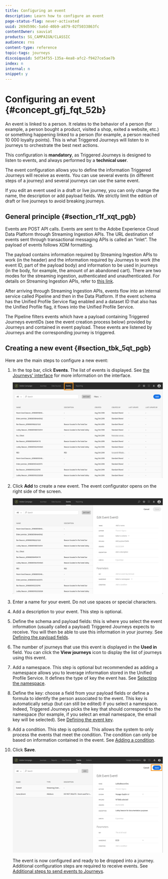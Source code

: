 ```yaml
---
title: Configuring an event
description: Learn how to configure an event
page-status-flag: never-activated
uuid: 269d590c-5a6d-40b9-a879-02f5033863fc
contentOwner: sauviat
products: SG_CAMPAIGN/CLASSIC
audience: rns
content-type: reference
topic-tags: journeys
discoiquuid: 5df34f55-135a-4ea8-afc2-f9427ce5ae7b
index: n
internal: n
snippet: y
---
```


# Configuring an event {#concept_gfj_fqt_52b}

An event is linked to a person. It relates to the behavior of a person (for example, a person bought a product, visited a shop, exited a website, etc.) or something happening linked to a person (for example, a person reached 10 000 loyalty points). This is what Triggered Journeys will listen to in journeys to orchestrate the best next actions.

This configuration is **mandatory**, as Triggered Journeys is designed to listen to events, and always performed by a **technical user**.

The event configuration allows you to define the information Triggered Journeys will receive as events. You can use several events (in different steps of a journey) and several journeys can use the same event.

If you edit an event used in a draft or live journey, you can only change the name, the description or add payload fields. We strictly limit the edition of draft or live journeys to avoid breaking journeys.

## General principle {#section_r1f_xqt_pgb}

Events are POST API calls. Events are sent to the Adobe Experience Cloud Data Platform through Streaming Ingestion APIs. The URL destination of events sent through transactional messaging APIs is called an “inlet”. The payload of events follows XDM formatting. 

The payload contains information required by Streaming Ingestion APIs to work (in the header) and the information required by Journeys to work (the event ID, part of the payload body) and information to be used in journeys (in the body, for example, the amount of an abandoned cart). There are two modes for the streaming ingestion, authenticated and unauthenticated. For details on Streaming Ingestion APIs, refer to [this link](https://www.adobe.io/apis/experienceplatform/home/data-ingestion/data-ingestion-services.html#!api-specification/markdown/narrative/technical_overview/streaming_ingest/getting_started_with_platform_streaming_ingestion.md).

After arriving through Streaming Ingestion APIs, events flow into an internal service called Pipeline and then in the Data Platform. If the event schema has the Unified Profile Service flag enabled and a dataset ID that also has the Unified Profile flag, it flows into the Unified Profile Service.

The Pipeline filters events which have a payload containing Triggered Journeys eventIDs (see the event creation process below) provided by Journeys and contained in event payload. These events are listened by Journeys and the corresponding journey is triggered.

## Creating a new event {#section_tbk_5qt_pgb}

Here are the main steps to configure a new event:

1. In the top bar, click **Events**. The list of events is displayed. See [the Journeys' interface](../about/aboutinterface.md#concept_rcq_lqt_52b) for more information on the interface.

    ![](../assets/journey5.png)

1. Click **Add** to create a new event. The event configurator opens on the right side of the screen.

    ![](../assets/journey6.png)

1. Enter a name for your event. Do not use spaces or special characters.
        <!-- Select the event type: this is where you define where the event is coming from. See [](../event/eventtype.md#concept_oy4_jqt_52b).-->
1. Add a description to your event. This step is optional.
1. Define the schema and payload fields: this is where you select the event information (usually called a payload) Triggered Journeys expects to receive. You will then be able to use this information in your journey. See [Defining the payload fields](../event/eventpayload.md#concept_yrw_3qt_52b).
1. The number of journeys that use this event is displayed in the **Used in** field. You can click the **View journeys** icon to display the list of journeys using this event.
1. Add a namespace. This step is optional but recommended as adding a namespace allows you to leverage information stored in the Unified Profile Service. It defines the type of key the event has. See [Selecting the namespace](../event/eventnamespace.md#concept_ckb_3qt_52b).
1. Define the key: choose a field from your payload fields or define a formula to identify the person associated to the event. This key is automatically setup (but can still be edited) if you select a namespace. Indeed, Triggered Journeys picks the key that should correspond to the namespace (for example, if you select an email namespace, the email key will be selected). See [Defining the event key](../event/eventkey.md#concept_ond_hqt_52b). 
1. Add a condition. This step is optional. This allows the system to only process the events that meet the condition. The condition can only be based on information contained in the event. See [Adding a condition](../event/eventcondition.md#concept_rbg_gqt_52b).
1. Click **Save**.

    ![](../assets/journey7.png)

    The event is now configured and ready to be dropped into a journey. Additional configuration steps are required to receive events. See [Additional steps to send events to Journeys](../event/eventsteps.md#concept_xrz_n1q_y2b).
